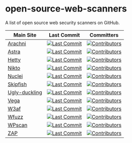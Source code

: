 # open-source-web-scanners
A list of open source web security scanners on GitHub.

| Main Site | Last Commit | Committers |
| --- | --- | --- |
| [Arachni](https://www.arachni-scanner.com/) | [![Last Commit](https://img.shields.io/github/last-commit/Arachni/arachni)](https://github.com/Arachni/arachni/commits/main) | [![Contributors](https://img.shields.io/github/contributors/Arachni/arachni)](https://github.com/Arachni/arachni/graphs/contributors) |
| [Astra](https://github.com/flipkart-incubator/Astra) | [![Last Commit](https://img.shields.io/github/last-commit/flipkart-incubator/Astra)](https://github.com/flipkart-incubator/Astra/commits/main) | [![Contributors](https://img.shields.io/github/contributors/flipkart-incubator/Astra)](https://github.com/flipkart-incubator/Astra/graphs/contributors) |
| [Hetty](https://hetty.xyz/) | [![Last Commit](https://img.shields.io/github/last-commit/dstotijn/hetty)](https://github.com/dstotijn/hetty/commits/main) | [![Contributors](https://img.shields.io/github/contributors/dstotijn/hetty)](https://github.com/dstotijn/hetty/graphs/contributors) |
| [Nikto](https://cirt.net/Nikto2) | [![Last Commit](https://img.shields.io/github/last-commit/sullo/nikto)](https://github.com/sullo/nikto/commits/main) | [![Contributors](https://img.shields.io/github/contributors/sullo/nikto)](https://github.com/sullo/nikto/graphs/contributors) |
| [Nuclei](https://nuclei.projectdiscovery.io/) | [![Last Commit](https://img.shields.io/github/last-commit/projectdiscovery/nuclei)](https://github.com/projectdiscovery/nuclei/commits/main) | [![Contributors](https://img.shields.io/github/contributors/projectdiscovery/nuclei)](https://github.com/projectdiscovery/nuclei/graphs/contributors) |
| [Skipfish](https://code.google.com/archive/p/skipfish/) | [![Last Commit](https://img.shields.io/github/last-commit/spinkham/skipfish)](https://github.com/spinkham/skipfish/commits/main) | [![Contributors](https://img.shields.io/github/contributors/spinkham/skipfish)](https://github.com/spinkham/skipfish/graphs/contributors) |
| [Ugly-duckling]() | [![Last Commit](https://img.shields.io/github/last-commit/detectify/ugly-duckling)](https://github.com/detectify/ugly-duckling/commits/main) | [![Contributors](https://img.shields.io/github/contributors/detectify/ugly-duckling)](https://github.com/detectify/ugly-duckling/graphs/contributors) |
| [Vega](https://subgraph.com/vega/) | [![Last Commit](https://img.shields.io/github/last-commit/subgraph/Vega)](https://github.com/subgraph/Vega/commits/main) | [![Contributors](https://img.shields.io/github/contributors/subgraph/Vega)](https://github.com/subgraph/Vega/graphs/contributors) |
| [W3af](http://w3af.org/) | [![Last Commit](https://img.shields.io/github/last-commit/andresriancho/w3af/develop)](https://github.com/andresriancho/w3af/commits/main) | [![Contributors](https://img.shields.io/github/contributors/andresriancho/w3af)](https://github.com/andresriancho/w3af/graphs/contributors) |
| [Wfuzz](https://wfuzz.readthedocs.io/en/latest/) | [![Last Commit](https://img.shields.io/github/last-commit/xmendez/wfuzz)](https://github.com/xmendez/wfuzz/commits/main) | [![Contributors](https://img.shields.io/github/contributors/xmendez/wfuzz)](https://github.com/xmendez/wfuzz/graphs/contributors) |
| [WPscan](https://wpscan.org/) | [![Last Commit](https://img.shields.io/github/last-commit/wpscanteam/wpscan)](https://github.com/wpscanteam/wpscan/commits/main) | [![Contributors](https://img.shields.io/github/contributors/wpscanteam/wpscan)](https://github.com/wpscanteam/wpscan/graphs/contributors) |
| [ZAP](https://www.zaproxy.org) | [![Last Commit](https://img.shields.io/github/last-commit/zaproxy/zaproxy)](https://github.com/zaproxy/zaproxy/commits/main) | [![Contributors](https://img.shields.io/github/contributors/zaproxy/zaproxy)](https://github.com/zaproxy/zaproxy/graphs/contributors) |

<!--
Template - copy this and replace USER/REPO with the relevant values

| []() | [![Last Commit](https://img.shields.io/github/last-commit/USER/REPO)](https://github.com/USER/REPO/commits/main) | [![Contributors](https://img.shields.io/github/contributors/USER/REPO)](https://github.com/USER/REPO/graphs/contributors) |
-->
